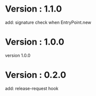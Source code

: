 # Version : 1.1.0

add: signature check when EntryPoint.new

# Version : 1.0.0

version 1.0.0

# Version : 0.2.0

add: release-request hook

